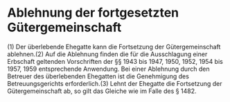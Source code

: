 # Ablehnung der fortgesetzten Gütergemeinschaft

(1) Der überlebende Ehegatte kann die Fortsetzung der Gütergemeinschaft ablehnen.(2) Auf die Ablehnung finden die für die Ausschlagung einer Erbschaft geltenden Vorschriften der §§ 1943 bis 1947, 1950, 1952, 1954 bis 1957, 1959 entsprechende Anwendung. Bei einer Ablehnung durch den Betreuer des überlebenden Ehegatten ist die Genehmigung des Betreuungsgerichts erforderlich.(3) Lehnt der Ehegatte die Fortsetzung der Gütergemeinschaft ab, so gilt das Gleiche wie im Falle des § 1482. 

